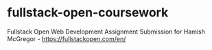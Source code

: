 # fullstack-open-coursework
Fullstack Open Web Development Assignment Submission for Hamish McGregor - https://fullstackopen.com/en/
